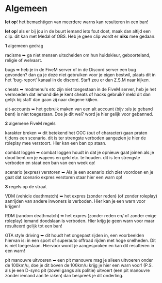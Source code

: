 # Algemeen

**let op**! het bemachtigen van meerdere warns kan resulteren in een ban!

**let op**! als er bij jou in de buurt iemand iets fout doet, maak dan altijd een clip. dit kan met Medal of OBS. Heb je geen clip wordt er **niks** mee gedaan.

**1** algemeen gedrag


racisme                       ➥ ga niet mensen uitschelden om hun huidskleur, geboorteland, religie of welvaart. 

bugs                          ➥ heb je in de FiveM server of in de Discord server een bug gevonden? dan ga je deze niet gebruiken voor je eigen bestwil, plaats dit in het 
                             'bug-report' kanaal in de discord. Staff zou er dan Z.S.M naar kijken.

cheats    	                  ➥ modmenu's etc zijn niet toegestaan in de FiveM server, heb je het vermoeden dat iemand die je kent cheats of hacks gebruik? meld dit dan gelijk                                  bij staff dan gaan zij naar diegene kijken.

alt-accounts                  ➥ het gebruik maken van een alt account (bijv :als je geband bent) is niet toegestaan. Doe je dit wel? word je hier gelijk voor gebanned.

**2** algemene FiveM regels 


karakter breken               ➥ dit betekend het OOC (out of character) gaan praten tijdens een scenario. dit is ter strengste verboden aangezien je hier de roleplay mee                                        verstoort. Hier kan een ban op staan.
                        
combat loggen                 ➥ combat loggen houdt in dat je opnieuw gaat joinen als je dood bent om je wapens en geld etc. te houden. dit is ten strengste verboden en staat een                              ban van een week op!

scenario (expres) verstoren ➥ Als je een scenario zich ziet voordoen en je gaat dat scenario expres verstoren staar hier een warn op!


**3** regels op de straat

 
VDM (vehicle deathmatch)      ➥ het expres (zonder reden) (of zonder roleplay)  aanrijden van andere inwoners is verboden. Hier kan je een warn voor krijgen!
 
RDM (random deathmatch)       ➥  het expres (zonder reden en/ of zonder enige roleplay) iemand doodslaan is verboden. Hier krijg je geen warn voor maar resulteerd gelijk tot een                                    ban!

GTA style driving             ➥  dit houdt het ongepast rijden in, een voorbeelden hiervan is: in een sport of superauto offroad rijden met hoge snelheden. Dit is niet toegestaan.                                  Hiervoor wordt je aangesproken en kan dit resulteren in een warn!

pit manouvre uitvoeren        ➥  een pit manouvre mag je alleen uitvoeren onder de 100km/u, doe je dit boven de 100km/u krijg je hier een warn voor! (P.S. als je een D-sync pit  (zowel gangs als politie)         uitvoert (een pit manouvre zonder iemand aan te raken) dan bespreek je dit onderling.
  
